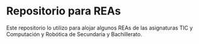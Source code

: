# Repositorio para REAs
Este repositorio lo utilizo para alojar algunos REAs de las asignaturas TIC y Computación y Robótica de Secundaria y Bachillerato.
